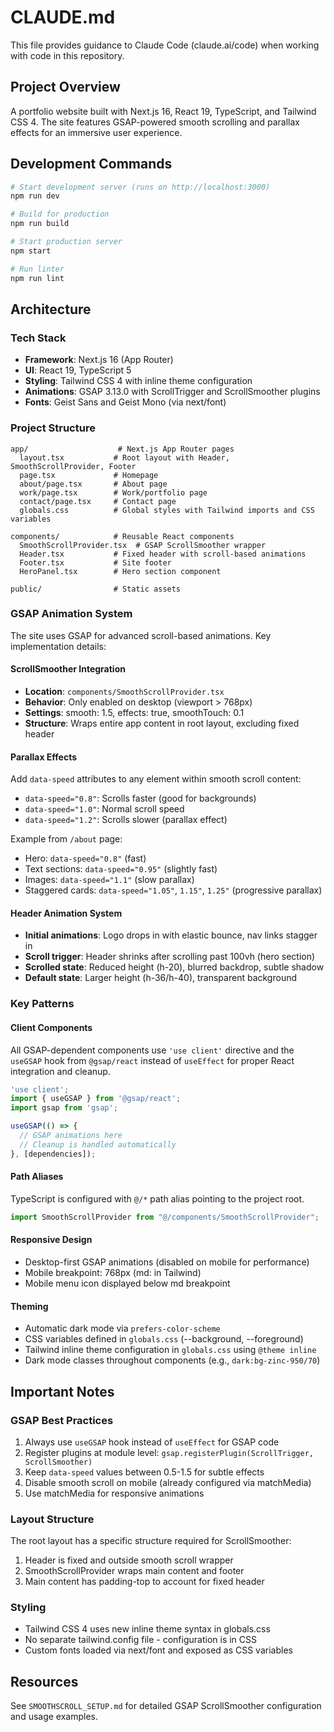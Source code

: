 # CLAUDE.md

This file provides guidance to Claude Code (claude.ai/code) when working with code in this repository.

## Project Overview

A portfolio website built with Next.js 16, React 19, TypeScript, and Tailwind CSS 4. The site features GSAP-powered smooth scrolling and parallax effects for an immersive user experience.

## Development Commands

```bash
# Start development server (runs on http://localhost:3000)
npm run dev

# Build for production
npm run build

# Start production server
npm start

# Run linter
npm run lint
```

## Architecture

### Tech Stack
- **Framework**: Next.js 16 (App Router)
- **UI**: React 19, TypeScript 5
- **Styling**: Tailwind CSS 4 with inline theme configuration
- **Animations**: GSAP 3.13.0 with ScrollTrigger and ScrollSmoother plugins
- **Fonts**: Geist Sans and Geist Mono (via next/font)

### Project Structure
```
app/                    # Next.js App Router pages
  layout.tsx           # Root layout with Header, SmoothScrollProvider, Footer
  page.tsx             # Homepage
  about/page.tsx       # About page
  work/page.tsx        # Work/portfolio page
  contact/page.tsx     # Contact page
  globals.css          # Global styles with Tailwind imports and CSS variables

components/            # Reusable React components
  SmoothScrollProvider.tsx  # GSAP ScrollSmoother wrapper
  Header.tsx           # Fixed header with scroll-based animations
  Footer.tsx           # Site footer
  HeroPanel.tsx        # Hero section component

public/                # Static assets
```

### GSAP Animation System

The site uses GSAP for advanced scroll-based animations. Key implementation details:

#### ScrollSmoother Integration
- **Location**: `components/SmoothScrollProvider.tsx`
- **Behavior**: Only enabled on desktop (viewport > 768px)
- **Settings**: smooth: 1.5, effects: true, smoothTouch: 0.1
- **Structure**: Wraps entire app content in root layout, excluding fixed header

#### Parallax Effects
Add `data-speed` attributes to any element within smooth scroll content:
- `data-speed="0.8"`: Scrolls faster (good for backgrounds)
- `data-speed="1.0"`: Normal scroll speed
- `data-speed="1.2"`: Scrolls slower (parallax effect)

Example from `/about` page:
- Hero: `data-speed="0.8"` (fast)
- Text sections: `data-speed="0.95"` (slightly fast)
- Images: `data-speed="1.1"` (slow parallax)
- Staggered cards: `data-speed="1.05"`, `1.15"`, `1.25"` (progressive parallax)

#### Header Animation System
- **Initial animations**: Logo drops in with elastic bounce, nav links stagger in
- **Scroll trigger**: Header shrinks after scrolling past 100vh (hero section)
- **Scrolled state**: Reduced height (h-20), blurred backdrop, subtle shadow
- **Default state**: Larger height (h-36/h-40), transparent background

### Key Patterns

#### Client Components
All GSAP-dependent components use `'use client'` directive and the `useGSAP` hook from `@gsap/react` instead of `useEffect` for proper React integration and cleanup.

```typescript
'use client';
import { useGSAP } from '@gsap/react';
import gsap from 'gsap';

useGSAP(() => {
  // GSAP animations here
  // Cleanup is handled automatically
}, [dependencies]);
```

#### Path Aliases
TypeScript is configured with `@/*` path alias pointing to the project root.

```typescript
import SmoothScrollProvider from "@/components/SmoothScrollProvider";
```

#### Responsive Design
- Desktop-first GSAP animations (disabled on mobile for performance)
- Mobile breakpoint: 768px (md: in Tailwind)
- Mobile menu icon displayed below md breakpoint

#### Theming
- Automatic dark mode via `prefers-color-scheme`
- CSS variables defined in `globals.css` (--background, --foreground)
- Tailwind inline theme configuration in `globals.css` using `@theme inline`
- Dark mode classes throughout components (e.g., `dark:bg-zinc-950/70`)

## Important Notes

### GSAP Best Practices
1. Always use `useGSAP` hook instead of `useEffect` for GSAP code
2. Register plugins at module level: `gsap.registerPlugin(ScrollTrigger, ScrollSmoother)`
3. Keep `data-speed` values between 0.5-1.5 for subtle effects
4. Disable smooth scroll on mobile (already configured via matchMedia)
5. Use matchMedia for responsive animations

### Layout Structure
The root layout has a specific structure required for ScrollSmoother:
1. Header is fixed and outside smooth scroll wrapper
2. SmoothScrollProvider wraps main content and footer
3. Main content has padding-top to account for fixed header

### Styling
- Tailwind CSS 4 uses new inline theme syntax in globals.css
- No separate tailwind.config file - configuration is in CSS
- Custom fonts loaded via next/font and exposed as CSS variables

## Resources

See `SMOOTHSCROLL_SETUP.md` for detailed GSAP ScrollSmoother configuration and usage examples.

